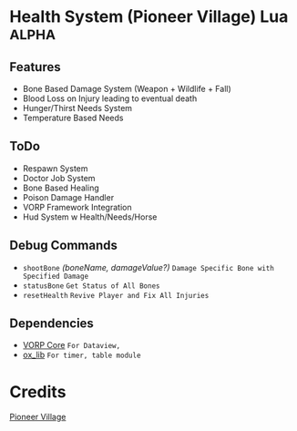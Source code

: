 # Health System (Pioneer Village) Lua <sup>ALPHA</sup>



## Features
- Bone Based Damage System (Weapon + Wildlife + Fall)
- Blood Loss on Injury leading to eventual death
- Hunger/Thirst Needs System
- Temperature Based Needs

## ToDo
- Respawn System
- Doctor Job System
- Bone Based Healing
- Poison Damage Handler
- VORP Framework Integration
- Hud System w Health/Needs/Horse

## Debug Commands
- `shootBone` *(boneName, damageValue?)* `Damage Specific Bone with Specified Damage`
- `statusBone` `Get Status of All Bones`
- `resetHealth` `Revive Player and Fix All Injuries`

## Dependencies
- [VORP Core](https://github.com/VORPCORE/vorp_core-lua) `For Dataview, `
- [ox_lib](https://github.com/overextended/ox_lib) `For timer, table module`

# Credits
[Pioneer Village](https://github.com/spAnser/pioneer-village)
